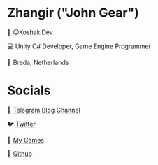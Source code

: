# Zhangir ("John Gear")

👤 @KoshakiDev

💻 Unity C# Developer, Game Engine Programmer

📍 Breda, Netherlands

# Socials

📢 [Telegram Blog Channel](t.me/KoshakiDevTelegram)

🐦 [Twitter](twitter.com/KoshakiDev)

👾 [My Games](koshakidev.itch.io)

🐙 [Github](github.com/KoshakiDev)
